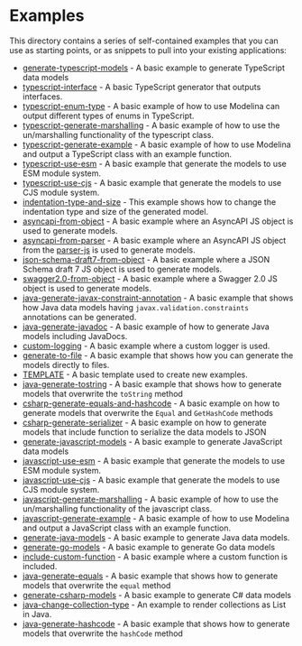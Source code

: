 # Examples

This directory contains a series of self-contained examples that you can use as starting points, or as snippets to pull into your existing applications:

- [generate-typescript-models](./generate-typescript-models) - A basic example to generate TypeScript data models
- [typescript-interface](./typescript-interface) - A basic TypeScript generator that outputs interfaces.
- [typescript-enum-type](./typescript-enum-type) - A basic example of how to use Modelina can output different types of enums in TypeScript.
- [typescript-generate-marshalling](./typescript-generate-marshalling) - A basic example of how to use the un/marshalling functionality of the typescript class.
- [typescript-generate-example](./typescript-generate-example) - A basic example of how to use Modelina and output a TypeScript class with an example function.
- [typescript-use-esm](./typescript-use-esm) - A basic example that generate the models to use ESM module system.
- [typescript-use-cjs](./typescript-use-cjs) - A basic example that generate the models to use CJS module system.
- [indentation-type-and-size](./indentation-type-and-size) - This example shows how to change the indentation type and size of the generated model.
- [asyncapi-from-object](./asyncapi-from-object) - A basic example where an AsyncAPI JS object is used to generate models.
- [asyncapi-from-parser](./asyncapi-from-parser) - A basic example where an AsyncAPI JS object from the [parser-js](https://github.com/asyncapi/parser-js) is used to generate models.
- [json-schema-draft7-from-object](./json-schema-draft7-from-object) - A basic example where a JSON Schema draft 7 JS object is used to generate models.
- [swagger2.0-from-object](./swagger2.0-from-object) - A basic example where a Swagger 2.0 JS object is used to generate models.
- [java-generate-javax-constraint-annotation](./java-generate-javax-constraint-annotation) - A basic example that shows how Java data models having `javax.validation.constraints` annotations can be generated.
- [java-generate-javadoc](./java-generate-javadoc) - A basic example of how to generate Java models including JavaDocs.
- [custom-logging](./custom-logging) - A basic example where a custom logger is used.
- [generate-to-file](./generate-to-file) - A basic example that shows how you can generate the models directly to files.
- [TEMPLATE](./TEMPLATE) - A basic template used to create new examples.
- [java-generate-tostring](./java-generate-tostring) - A basic example that shows how to generate models that overwrite the `toString` method
- [csharp-generate-equals-and-hashcode](./csharp-generate-equals-and-hashcode) - A basic example on how to generate models that overwrite the `Equal` and `GetHashCode` methods
- [csharp-generate-serializer](./csharp-generate-serializer) - A basic example on how to generate models that include function to serialize the data models to JSON
- [generate-javascript-models](./generate-javascript-models) - A basic example to generate JavaScript data models
- [javascript-use-esm](./javascript-use-esm) - A basic example that generate the models to use ESM module system.
- [javascript-use-cjs](./javascript-use-cjs) - A basic example that generate the models to use CJS module system.
- [javascript-generate-marshalling](./javascript-generate-marshalling) - A basic example of how to use the un/marshalling functionality of the javascript class.
- [javascript-generate-example](./javascript-generate-example) - A basic example of how to use Modelina and output a JavaScript class with an example function.
- [generate-java-models](./generate-java-models) - A basic example to generate Java data models.
- [generate-go-models](./generate-go-models) - A basic example to generate Go data models
- [include-custom-function](./include-custom-function) - A basic example where a custom function is included.
- [java-generate-equals](./java-generate-equals) - A basic example that shows how to generate models that overwrite the `equal` method
- [generate-csharp-models](./generate-csharp-models) - A basic example to generate C# data models
- [java-change-collection-type](./java-change-collection-type) - An example to render collections as List in Java.
- [java-generate-hashcode](./java-generate-hashcode) - A basic example that shows how to generate models that overwrite the `hashCode` method
